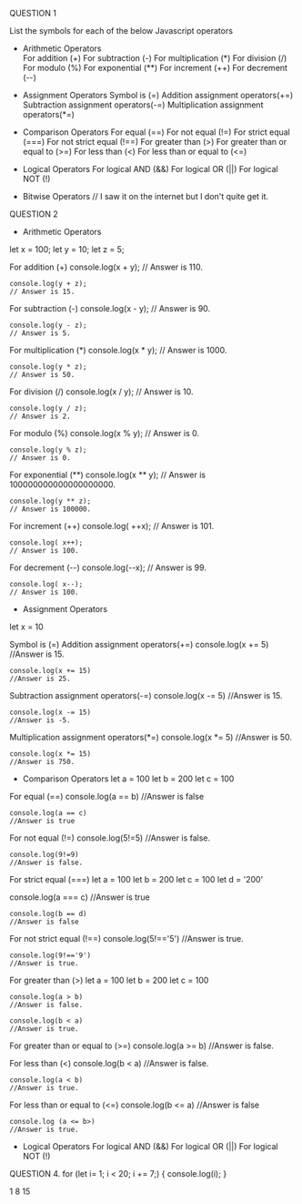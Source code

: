 QUESTION 1

List the symbols for each of the below Javascript operators

- Arithmetic Operators  
For addition (+)
For subtraction (-)
For multiplication (*)
For division (/)
For modulo (%)
For exponential (**)
For increment (++)
For decrement (--)


- Assignment Operators
Symbol is (=)
Addition assignment operators(+=)
Subtraction assignment operators(-=)
Multiplication assignment operators(*=)


- Comparison Operators
For equal (==)
For not equal (!=)
For strict equal  (===)
For not strict equal (!==)
For greater than (>)
For greater than or equal to (>=)
For less than (<)
For less than or equal to (<=)


- Logical Operators
For logical AND (&&)
For logical OR (||)
For logical NOT (!)


- Bitwise Operators
// I saw it on the internet but I don't quite get it.



QUESTION 2
- Arithmetic Operators 

let x = 100;
let y = 10;
let z = 5;

For addition (+) 
    console.log(x + y);
    // Answer is 110.

    console.log(y + z);
    // Answer is 15.    

For subtraction (-)
    console.log(x - y);
    // Answer is 90.

    console.log(y - z);
    // Answer is 5.

For multiplication (*)
    console.log(x * y);
    // Answer is 1000.

    console.log(y * z);
    // Answer is 50.

For division (/)
    console.log(x / y);
    // Answer is 10.

    console.log(y / z);
    // Answer is 2.

For modulo (%)
    console.log(x % y);
    // Answer is 0.

    console.log(y % z);
    // Answer is 0.

For exponential (**)
    console.log(x ** y);
    // Answer is 100000000000000000000.

    console.log(y ** z);
    // Answer is 100000.

For increment (++)
    console.log( ++x);
    // Answer is 101.

    console.log( x++);
    // Answer is 100.

For decrement (--)
    console.log(--x);
    // Answer is 99.

    console.log( x--);
    // Answer is 100.


- Assignment Operators

let x = 10

Symbol is (=)
Addition assignment operators(+=)
    console.log(x += 5) 
    //Answer is 15.

    console.log(x += 15) 
    //Answer is 25.

Subtraction assignment operators(-=)
    console.log(x -= 5) 
    //Answer is 15.

    console.log(x -= 15) 
    //Answer is -5.

Multiplication assignment operators(*=)
    console.log(x *= 5) 
    //Answer is 50.

    console.log(x *= 15) 
    //Answer is 750.

- Comparison Operators
let a = 100
let b = 200
let c = 100

For equal (==)
    console.log(a == b)
    //Answer is false

    console.log(a == c)
    //Answer is true

For not equal (!=)
    console.log(5!=5) 
    //Answer is false.

    console.log(9!=9)
    //Answer is false.

For strict equal  (===)
let a = 100
let b = 200
let c = 100
let d = '200'

   console.log(a === c)
    //Answer is true 

    console.log(b == d)
    //Answer is false

For not strict equal (!==)
    console.log(5!=='5') 
    //Answer is true.

    console.log(9!=='9') 
    //Answer is true.

For greater than (>)
let a = 100
let b = 200
let c = 100

    console.log(a > b)
    //Answer is false.

    console.log(b < a)
    //Answer is true.

For greater than or equal to (>=)
    console.log(a >= b)
    //Answer is false.

For less than (<)
    console.log(b < a)
    //Answer is false.

    console.log(a < b)
    //Answer is true.

For less than or equal to (<=)
    console.log(b <= a)
    //Answer is false

    console.log (a <= b>)
    //Answer is true.

- Logical Operators
For logical AND (&&)
For logical OR (||)
For logical NOT (!)




QUESTION 4.
for (let i= 1; i < 20; i += 7;) {
    console.log(i);
}

1
8
15
